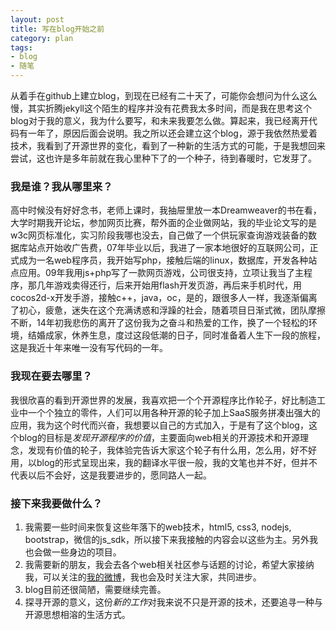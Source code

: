 ```yaml
---
layout: post
title: 写在blog开始之前
category: plan
tags:
- blog
- 随笔
---
```




从着手在github上建立blog，到现在已经有二十天了，可能你会想问为什么这么慢，其实折腾jekyll这个陌生的程序并没有花费我太多时间，而是我在思考这个blog对于我的意义，我为什么要写，和未来我要怎么做。算起来，我已经离开代码有一年了，原因后面会说明。我之所以还会建立这个blog，源于我依然热爱着技术，我看到了开源世界的变化，看到了一种新的生活方式的可能，于是我想回来尝试，这也许是多年前就在我心里种下了的一个种子，待到春暖时，它发芽了。


### 我是谁？我从哪里来？
高中时候没有好好念书，老师上课时，我抽屉里放一本Dreamweaver的书在看，大学时期我开论坛，参加网页比赛，帮外面的企业做网站，我的毕业论文写的是w3c网页标准化，实习阶段我哪也没去，自己做了一个供玩家查询游戏装备的数据库站点开始收广告费，07年毕业以后，我进了一家本地很好的互联网公司，正式成为一名web程序员，我开始写php，接触后端的linux，数据库，开发各种站点应用。09年我用js+php写了一款网页游戏，公司很支持，立项让我当了主程序，那几年游戏卖得还行，后来开始用flash开发页游，再后来手机时代，用cocos2d-x开发手游，接触c++，java，oc，是的，跟很多人一样，我逐渐偏离了初心，疲惫，迷失在这个充满诱惑和浮躁的社会，随着项目日渐式微，团队摩擦不断，14年初我悲伤的离开了这份我为之奋斗和热爱的工作，换了一个轻松的环境，结婚成家，休养生息，度过这段低潮的日子，同时准备着人生下一段的旅程，这是我近十年来唯一没有写代码的一年。


### 我现在要去哪里？
我很欣喜的看到开源世界的发展，我喜欢把一个个开源程序比作轮子，好比制造工业中一个个独立的零件，人们可以用各种开源的轮子加上SaaS服务拼凑出强大的应用，我为这个时代而兴奋，我想要以自己的方式加入，于是有了这个blog，这个blog的目标是*发现开源程序的价值*，主要面向web相关的开源技术和开源理念，发现有价值的轮子，我体验完告诉大家这个轮子有什么用，怎么用，好不好用，以blog的形式呈现出来，我的翻译水平很一般，我的文笔也并不好，但并不代表以后不会好，这是我要进步的，愿同路人一起。 

### 接下来我要做什么？
1. 我需要一些时间来恢复这些年落下的web技术，html5, css3, nodejs, bootstrap，微信的js_sdk，所以接下来我接触的内容会以这些为主。另外我也会做一些身边的项目。
2. 我需要新的朋友，我会去各个web相关社区参与话题的讨论，希望大家接纳我，可以关注的[我的微博](http://weibo.com/33063307)，我也会及时关注大家，共同进步。
3. blog目前还很简陋，需要继续完善。
4. 探寻开源的意义，这份*新的工作*对我来说不只是开源的技术，还要追寻一种与开源思想相溶的生活方式。

